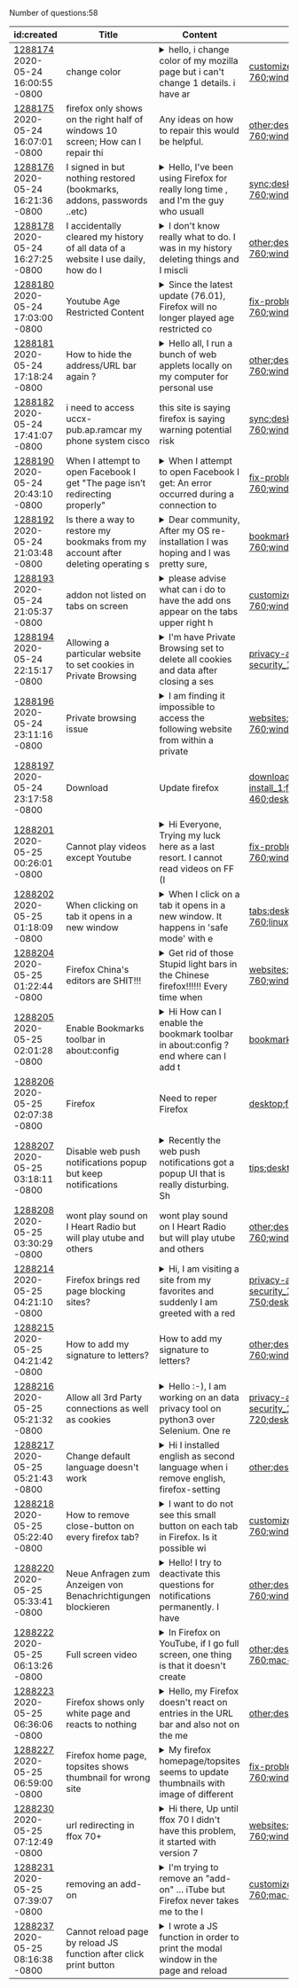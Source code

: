 Number of questions:58

| id:created | Title | Content | Tags |
| --- | --- | --- | --- |
| [1288174](https://support.mozilla.org/questions/1288174)<br>2020-05-24 16:00:55 -0800 | change color |<details><summary>hello, i change color of my mozilla page but i can't change 1 details. i have ar</summary>ound the buttons a white square and i can't change this. how i can change that to have a uniform color ? i send you 2 picture to exemple. have a good day. </details> | [customize](https://support.mozilla.org/en-US/questions/firefox?tagged=customize);[desktop](https://support.mozilla.org/en-US/questions/firefox?tagged=desktop);[firefox-760](https://support.mozilla.org/en-US/questions/firefox?tagged=firefox-760);[windows-10](https://support.mozilla.org/en-US/questions/firefox?tagged=windows-10);|
| [1288175](https://support.mozilla.org/questions/1288175)<br>2020-05-24 16:07:01 -0800 | firefox  only shows on the right half of windows 10 screen; How can I repair thi | Any ideas on how to repair this would be helpful.  | [other](https://support.mozilla.org/en-US/questions/firefox?tagged=other);[desktop](https://support.mozilla.org/en-US/questions/firefox?tagged=desktop);[firefox-760](https://support.mozilla.org/en-US/questions/firefox?tagged=firefox-760);[windows-10](https://support.mozilla.org/en-US/questions/firefox?tagged=windows-10);|
| [1288176](https://support.mozilla.org/questions/1288176)<br>2020-05-24 16:21:36 -0800 | I signed in but nothing restored (bookmarks, addons, passwords ..etc) |<details><summary>Hello, I've been using Firefox for really long time , and I'm the guy who usuall</summary>y install fresh system every couple of months today I fresh installed firefox and signed in , got the code to email , confirmed  but nothing synced , tried to close the browser and reopen it but still...</details> | [sync](https://support.mozilla.org/en-US/questions/firefox?tagged=sync);[desktop](https://support.mozilla.org/en-US/questions/firefox?tagged=desktop);[firefox-760](https://support.mozilla.org/en-US/questions/firefox?tagged=firefox-760);[windows-10](https://support.mozilla.org/en-US/questions/firefox?tagged=windows-10);|
| [1288178](https://support.mozilla.org/questions/1288178)<br>2020-05-24 16:27:25 -0800 | I accidentally cleared my history of all data of a website I use daily, how do I |<details><summary>I don't know really what to do. I was in my history deleting things and I miscli</summary>cked and hit "Forget this site" for Youtube. </details> | [other](https://support.mozilla.org/en-US/questions/firefox?tagged=other);[desktop](https://support.mozilla.org/en-US/questions/firefox?tagged=desktop);[firefox-760](https://support.mozilla.org/en-US/questions/firefox?tagged=firefox-760);[windows-10](https://support.mozilla.org/en-US/questions/firefox?tagged=windows-10);|
| [1288180](https://support.mozilla.org/questions/1288180)<br>2020-05-24 17:03:00 -0800 | Youtube Age Restricted Content |<details><summary>Since the latest update (76.01), Firefox will no longer played age restricted co</summary>ntent on Youtube. It prompts with the Age Restricted warning and asks if you wish to proceed. I click in the affirmative and it's adds a verified=1 argument to the link and attempts to proceed to the ...</details> | [fix-problems](https://support.mozilla.org/en-US/questions/firefox?tagged=fix-problems);[desktop](https://support.mozilla.org/en-US/questions/firefox?tagged=desktop);[firefox-760](https://support.mozilla.org/en-US/questions/firefox?tagged=firefox-760);[windows-7](https://support.mozilla.org/en-US/questions/firefox?tagged=windows-7);|
| [1288181](https://support.mozilla.org/questions/1288181)<br>2020-05-24 17:18:24 -0800 | How to hide the address/URL bar again ? |<details><summary>Hello all, I run a bunch of web applets locally on my computer for personal use </summary>only (http://localhost/...), and until recently I could successfully launch FF using window.open(...) with the new window NOT showing the address bar (because it takes space and looks ugly within the ...</details> | [other](https://support.mozilla.org/en-US/questions/firefox?tagged=other);[desktop](https://support.mozilla.org/en-US/questions/firefox?tagged=desktop);[firefox-760](https://support.mozilla.org/en-US/questions/firefox?tagged=firefox-760);[windows-10](https://support.mozilla.org/en-US/questions/firefox?tagged=windows-10);|
| [1288182](https://support.mozilla.org/questions/1288182)<br>2020-05-24 17:41:07 -0800 | i need to access uccx-pub.ap.ramcar my phone system cisco | this site is saying firefox is saying warning potential risk  | [sync](https://support.mozilla.org/en-US/questions/firefox?tagged=sync);[desktop](https://support.mozilla.org/en-US/questions/firefox?tagged=desktop);[firefox-760](https://support.mozilla.org/en-US/questions/firefox?tagged=firefox-760);[windows-7](https://support.mozilla.org/en-US/questions/firefox?tagged=windows-7);|
| [1288190](https://support.mozilla.org/questions/1288190)<br>2020-05-24 20:43:10 -0800 | When I attempt to open Facebook I get "The page isn’t redirecting properly" |<details><summary>When I attempt to open Facebook I get: An error occurred during a connection to </summary>www.facebook.com. This problem can sometimes be caused by disabling or refusing to accept cookies. </details> | [fix-problems](https://support.mozilla.org/en-US/questions/firefox?tagged=fix-problems);[desktop](https://support.mozilla.org/en-US/questions/firefox?tagged=desktop);[firefox-760](https://support.mozilla.org/en-US/questions/firefox?tagged=firefox-760);[windows-10](https://support.mozilla.org/en-US/questions/firefox?tagged=windows-10);|
| [1288192](https://support.mozilla.org/questions/1288192)<br>2020-05-24 21:03:48 -0800 | Is there a way to restore my bookmaks from my account after deleting operating s |<details><summary>Dear community, After my OS re-installation I was hoping and I was pretty sure, </summary>that my Firefox account is backing-up all of my bookmarks. I have done this again in the past and I had the bookmarks bar there always waiting for me intact. This time though I had to reset my Firefox...</details> | [bookmarks](https://support.mozilla.org/en-US/questions/firefox?tagged=bookmarks);[desktop](https://support.mozilla.org/en-US/questions/firefox?tagged=desktop);[firefox-760](https://support.mozilla.org/en-US/questions/firefox?tagged=firefox-760);[windows-10](https://support.mozilla.org/en-US/questions/firefox?tagged=windows-10);|
| [1288193](https://support.mozilla.org/questions/1288193)<br>2020-05-24 21:05:37 -0800 | addon not listed on tabs on screen |<details><summary>please advise what can i do to have the add ons appear on the tabs upper right h</summary>and on the monitor screen. they disappeared after the firefox refresh took place. i had video download addons such as flash video helper and video dowload helper i had to be able to click to copy a yo...</details> | [customize](https://support.mozilla.org/en-US/questions/firefox?tagged=customize);[desktop](https://support.mozilla.org/en-US/questions/firefox?tagged=desktop);[firefox-760](https://support.mozilla.org/en-US/questions/firefox?tagged=firefox-760);[windows-7](https://support.mozilla.org/en-US/questions/firefox?tagged=windows-7);|
| [1288194](https://support.mozilla.org/questions/1288194)<br>2020-05-24 22:15:17 -0800 | Allowing a particular website to set cookies in Private Browsing |<details><summary>I'm have Private Browsing set to delete all cookies and data after closing a ses</summary>sion but I would like to allow certain website to keep certain cookies and keep my session open. I haven't been able to find a way to do so, does anybody know if it's possible and how? And if it isn't...</details> | [privacy-and-security_1](https://support.mozilla.org/en-US/questions/firefox?tagged=privacy-and-security_1);[desktop](https://support.mozilla.org/en-US/questions/firefox?tagged=desktop);[mac-os](https://support.mozilla.org/en-US/questions/firefox?tagged=mac-os);|
| [1288196](https://support.mozilla.org/questions/1288196)<br>2020-05-24 23:11:16 -0800 | Private browsing issue |<details><summary>I am finding it impossible to access the following website from within a private</summary> window or with Firefox set to Never remember history... https://groceries.asda.com/ I see the cookie warning, the top banner of the page and a spinning green circle. The website operates as expected ...</details> | [websites](https://support.mozilla.org/en-US/questions/firefox?tagged=websites);[desktop](https://support.mozilla.org/en-US/questions/firefox?tagged=desktop);[firefox-760](https://support.mozilla.org/en-US/questions/firefox?tagged=firefox-760);[windows-10](https://support.mozilla.org/en-US/questions/firefox?tagged=windows-10);|
| [1288197](https://support.mozilla.org/questions/1288197)<br>2020-05-24 23:17:58 -0800 | Download | Update firefox  | [download-and-install_1](https://support.mozilla.org/en-US/questions/firefox?tagged=download-and-install_1);[firefox-460](https://support.mozilla.org/en-US/questions/firefox?tagged=firefox-460);[desktop](https://support.mozilla.org/en-US/questions/firefox?tagged=desktop);[windows-10](https://support.mozilla.org/en-US/questions/firefox?tagged=windows-10);|
| [1288201](https://support.mozilla.org/questions/1288201)<br>2020-05-25 00:26:01 -0800 | Cannot play videos except Youtube |<details><summary>Hi Everyone, Trying my luck here as a last resort. I cannot read videos on FF (I</summary> end up with the following message "This video file cannot be played.(Error Code: 102630)") except Youtube ones. I read few articles and already tried the following: make sure I have the latest versio...</details> | [fix-problems](https://support.mozilla.org/en-US/questions/firefox?tagged=fix-problems);[desktop](https://support.mozilla.org/en-US/questions/firefox?tagged=desktop);[firefox-760](https://support.mozilla.org/en-US/questions/firefox?tagged=firefox-760);[windows-10](https://support.mozilla.org/en-US/questions/firefox?tagged=windows-10);|
| [1288202](https://support.mozilla.org/questions/1288202)<br>2020-05-25 01:18:09 -0800 | When clicking on tab it opens in a new window |<details><summary>When I click on a tab it opens in a new window. It happens in 'safe mode' with e</summary>xtensions disabled. I did a refresh and it still persists.  Please assist. Dennis </details> | [tabs](https://support.mozilla.org/en-US/questions/firefox?tagged=tabs);[desktop](https://support.mozilla.org/en-US/questions/firefox?tagged=desktop);[firefox-760](https://support.mozilla.org/en-US/questions/firefox?tagged=firefox-760);[linux](https://support.mozilla.org/en-US/questions/firefox?tagged=linux);|
| [1288204](https://support.mozilla.org/questions/1288204)<br>2020-05-25 01:22:44 -0800 | Firefox China's editors are SHIT!!! |<details><summary>Get rid of those Stupid light bars in the Chinese firefox!!!!!! Every time when </summary>I browse the information, the page will show a fat woman constantly patting her belly, constantly patting her belly!! over and over!!! Can you stand it? !!!!!!!!!!!! Please note that the picture I upl...</details> | [websites](https://support.mozilla.org/en-US/questions/firefox?tagged=websites);[desktop](https://support.mozilla.org/en-US/questions/firefox?tagged=desktop);[firefox-760](https://support.mozilla.org/en-US/questions/firefox?tagged=firefox-760);[windows-10](https://support.mozilla.org/en-US/questions/firefox?tagged=windows-10);|
| [1288205](https://support.mozilla.org/questions/1288205)<br>2020-05-25 02:01:28 -0800 | Enable Bookmarks toolbar in about:config |<details><summary>Hi How can I enable the bookmark toolbar in about:config ? end where can I add t</summary>he bookmark URL ? Thanks </details> | [bookmarks](https://support.mozilla.org/en-US/questions/firefox?tagged=bookmarks);[desktop](https://support.mozilla.org/en-US/questions/firefox?tagged=desktop);[needsinfo](https://support.mozilla.org/en-US/questions/firefox?tagged=needsinfo);|
| [1288206](https://support.mozilla.org/questions/1288206)<br>2020-05-25 02:07:38 -0800 | Firefox | Need to reper Firefox  | [desktop](https://support.mozilla.org/en-US/questions/firefox?tagged=desktop);[fix-problems](https://support.mozilla.org/en-US/questions/firefox?tagged=fix-problems);|
| [1288207](https://support.mozilla.org/questions/1288207)<br>2020-05-25 03:18:11 -0800 | Disable web push notifications popup but keep notifications |<details><summary>Recently the web push notifications got a popup UI that is really disturbing. Sh</summary>ow up on all desktops etc., it interrupts me in what I’m doing. I really very strongly dislike this change. I would like to revert to how it was before (pre-76.0 ? Not sure exactly which version): - n...</details> | [tips](https://support.mozilla.org/en-US/questions/firefox?tagged=tips);[desktop](https://support.mozilla.org/en-US/questions/firefox?tagged=desktop);[firefox-760](https://support.mozilla.org/en-US/questions/firefox?tagged=firefox-760);[linux](https://support.mozilla.org/en-US/questions/firefox?tagged=linux);|
| [1288208](https://support.mozilla.org/questions/1288208)<br>2020-05-25 03:30:29 -0800 | wont play sound on I Heart Radio but will play utube and others | wont play sound on I Heart Radio but will play utube and others  | [other](https://support.mozilla.org/en-US/questions/firefox?tagged=other);[desktop](https://support.mozilla.org/en-US/questions/firefox?tagged=desktop);[firefox-760](https://support.mozilla.org/en-US/questions/firefox?tagged=firefox-760);[windows-10](https://support.mozilla.org/en-US/questions/firefox?tagged=windows-10);|
| [1288214](https://support.mozilla.org/questions/1288214)<br>2020-05-25 04:21:10 -0800 | Firefox brings red page blocking sites? |<details><summary>Hi, I am visiting a site from my favorites and suddenly I am greeted with a red </summary>page urging me that this site has dangerous content and I should leave it? Why is that? There is an option to ignore the risk but I want this red screen disabled and not to see it again. How can I dis...</details> | [privacy-and-security_1](https://support.mozilla.org/en-US/questions/firefox?tagged=privacy-and-security_1);[firefox-750](https://support.mozilla.org/en-US/questions/firefox?tagged=firefox-750);[desktop](https://support.mozilla.org/en-US/questions/firefox?tagged=desktop);[windows-10](https://support.mozilla.org/en-US/questions/firefox?tagged=windows-10);|
| [1288215](https://support.mozilla.org/questions/1288215)<br>2020-05-25 04:21:42 -0800 | How to add my signature to letters? | How to add my signature to letters?  | [other](https://support.mozilla.org/en-US/questions/firefox?tagged=other);[desktop](https://support.mozilla.org/en-US/questions/firefox?tagged=desktop);[firefox-760](https://support.mozilla.org/en-US/questions/firefox?tagged=firefox-760);[windows-7](https://support.mozilla.org/en-US/questions/firefox?tagged=windows-7);|
| [1288216](https://support.mozilla.org/questions/1288216)<br>2020-05-25 05:21:32 -0800 | Allow all 3rd Party connections as well as cookies |<details><summary>Hello :-), I am working on an data privacy tool on python3 over Selenium. One re</summary>quirement is to track all outgoings connections/cookies over Firefox. Please see the first attachment for my Firefox configuration. When I have a look at the network tab in Firefox there are still som...</details> | [privacy-and-security_1](https://support.mozilla.org/en-US/questions/firefox?tagged=privacy-and-security_1);[firefox-720](https://support.mozilla.org/en-US/questions/firefox?tagged=firefox-720);[desktop](https://support.mozilla.org/en-US/questions/firefox?tagged=desktop);[windows-10](https://support.mozilla.org/en-US/questions/firefox?tagged=windows-10);|
| [1288217](https://support.mozilla.org/questions/1288217)<br>2020-05-25 05:21:43 -0800 | Change default language doesn't work |<details><summary>Hi I installed english as second language when i remove english, firefox-setting</summary>s still appears in english, but i only have german to choose from, how can i change the language to german ? only German Thanks </details> | [other](https://support.mozilla.org/en-US/questions/firefox?tagged=other);[desktop](https://support.mozilla.org/en-US/questions/firefox?tagged=desktop);|
| [1288218](https://support.mozilla.org/questions/1288218)<br>2020-05-25 05:22:40 -0800 | How to remove close-button on every firefox tab? |<details><summary>I want to do not see this small button on each tab in Firefox. Is it possible wi</summary>thout addons? I remember that in the past there was an option in about:config for that purpose but I failed to find it now and do not remember how it is called. I don't need this close-button because ...</details> | [customize](https://support.mozilla.org/en-US/questions/firefox?tagged=customize);[desktop](https://support.mozilla.org/en-US/questions/firefox?tagged=desktop);[firefox-760](https://support.mozilla.org/en-US/questions/firefox?tagged=firefox-760);[windows-81](https://support.mozilla.org/en-US/questions/firefox?tagged=windows-81);|
| [1288220](https://support.mozilla.org/questions/1288220)<br>2020-05-25 05:33:41 -0800 | Neue Anfragen zum Anzeigen von Benachrichtigungen blockieren |<details><summary>Hello! I try to deactivate this questions for notifications permanently. I have </summary>checked the appropriate checkbox in Firefox and saved it. But Firefox keeps asking me every some days. Typical at www.wetteronline.de Any hints to get REALLY rid of the question? best regards, Stefan ...</details> | [other](https://support.mozilla.org/en-US/questions/firefox?tagged=other);[desktop](https://support.mozilla.org/en-US/questions/firefox?tagged=desktop);[firefox-760](https://support.mozilla.org/en-US/questions/firefox?tagged=firefox-760);[windows-10](https://support.mozilla.org/en-US/questions/firefox?tagged=windows-10);|
| [1288222](https://support.mozilla.org/questions/1288222)<br>2020-05-25 06:13:26 -0800 | Full screen video |<details><summary>In Firefox on YouTube, if I go full screen, one thing is that it doesn't create </summary>a new desktop like real Firefox full screen does, it just goes full screen on that desktop. The other thing is that when I am on dual monitors, and that full screen Firefox video is in focus, the menu...</details> | [other](https://support.mozilla.org/en-US/questions/firefox?tagged=other);[desktop](https://support.mozilla.org/en-US/questions/firefox?tagged=desktop);[firefox-760](https://support.mozilla.org/en-US/questions/firefox?tagged=firefox-760);[mac-os](https://support.mozilla.org/en-US/questions/firefox?tagged=mac-os);|
| [1288223](https://support.mozilla.org/questions/1288223)<br>2020-05-25 06:36:06 -0800 | Firefox shows only white page and reacts to nothing |<details><summary>Hello, my Firefox doesn't react on entries in the URL bar and also not on the me</summary>nu items in the sandwich menu. I have already reinstalled it + deleted folder + deleted profile. But even after reinstalling it I have the same problem. Are there registry entries that could cause thi...</details> | [other](https://support.mozilla.org/en-US/questions/firefox?tagged=other);[desktop](https://support.mozilla.org/en-US/questions/firefox?tagged=desktop);|
| [1288227](https://support.mozilla.org/questions/1288227)<br>2020-05-25 06:59:00 -0800 | Firefox home page, topsites shows thumbnail for wrong site |<details><summary>My firefox homepage/topsites seems to update thumbnails with image of different </summary>top site at times. How can I refresh or tell it to regenerate? I've attached a screenshot showing how the wrong thumbnail is now being used for nytimes and cnn.  I've searched for help and come across...</details> | [fix-problems](https://support.mozilla.org/en-US/questions/firefox?tagged=fix-problems);[desktop](https://support.mozilla.org/en-US/questions/firefox?tagged=desktop);[firefox-760](https://support.mozilla.org/en-US/questions/firefox?tagged=firefox-760);[windows-10](https://support.mozilla.org/en-US/questions/firefox?tagged=windows-10);|
| [1288230](https://support.mozilla.org/questions/1288230)<br>2020-05-25 07:12:49 -0800 | url redirecting in ffox 70+ |<details><summary>Hi there, Up until ffox 70 I didn't have this problem, it started with version 7</summary>6 & up... Here's what happens: 1)I get an email from PC Optimum (grocery store I am a customer of) -  - noreply@email.pcoptimum.ca  2) clicking on: https://click.email.pcoptimum.ca/?qs=2d2b4e47c1fbdec...</details> | [websites](https://support.mozilla.org/en-US/questions/firefox?tagged=websites);[desktop](https://support.mozilla.org/en-US/questions/firefox?tagged=desktop);[firefox-760](https://support.mozilla.org/en-US/questions/firefox?tagged=firefox-760);[windows-10](https://support.mozilla.org/en-US/questions/firefox?tagged=windows-10);|
| [1288231](https://support.mozilla.org/questions/1288231)<br>2020-05-25 07:39:07 -0800 | removing an add-on |<details><summary>I'm trying to remove an "add-on" ...  iTube  but Firefox never takes me to the l</summary>ist of add-ons When I click on Add-Ons ... it doesn't take me  anyway I'm using the latest Firefox 76.0.1 </details> | [customize](https://support.mozilla.org/en-US/questions/firefox?tagged=customize);[desktop](https://support.mozilla.org/en-US/questions/firefox?tagged=desktop);[firefox-760](https://support.mozilla.org/en-US/questions/firefox?tagged=firefox-760);[mac-os](https://support.mozilla.org/en-US/questions/firefox?tagged=mac-os);|
| [1288237](https://support.mozilla.org/questions/1288237)<br>2020-05-25 08:16:38 -0800 | Cannot reload page by reload JS function after click print button |<details><summary>I wrote a JS function in order to print the modal window in the page and reload </summary>page link after print done. But I faced problem that after I click print button, the reload function didn't working. Below are the JS source code <script language="javascript" type="text/javascript"> ...</details> | [websites](https://support.mozilla.org/en-US/questions/firefox?tagged=websites);[desktop](https://support.mozilla.org/en-US/questions/firefox?tagged=desktop);|
| [1288239](https://support.mozilla.org/questions/1288239)<br>2020-05-25 08:23:56 -0800 | Firefox 52.8.1 takes up a lot of RAM and CPU usage with Win 7 |<details><summary>I have an old Win 7 laptop with very limited specs. I decided to use this versio</summary>n of FF (52.8.1) because I've used it before with no problems on an even older laptop with Win XP. However, the experience is not pleasant to say the least. I'm attaching here some screenshots so we c...</details> | [firefox-520](https://support.mozilla.org/en-US/questions/firefox?tagged=firefox-520);[desktop](https://support.mozilla.org/en-US/questions/firefox?tagged=desktop);[fix-problems](https://support.mozilla.org/en-US/questions/firefox?tagged=fix-problems);[windows-7](https://support.mozilla.org/en-US/questions/firefox?tagged=windows-7);|
| [1288241](https://support.mozilla.org/questions/1288241)<br>2020-05-25 08:38:09 -0800 | Uncomplete upload to Google Photos when using Firefox 76.0 |<details><summary>When uploading photos to Google Photos (using the Google Photo function "Upload"</summary>) only about 50% of my photos get uploaded successfully. I've nailed down the problem to using Firefox (76.0.1 (64-Bit) under Win 10) for uploading. When using MS Edge everything works fine. Any clue?...</details> | [websites](https://support.mozilla.org/en-US/questions/firefox?tagged=websites);[desktop](https://support.mozilla.org/en-US/questions/firefox?tagged=desktop);[firefox-760](https://support.mozilla.org/en-US/questions/firefox?tagged=firefox-760);[windows-10](https://support.mozilla.org/en-US/questions/firefox?tagged=windows-10);|
| [1288242](https://support.mozilla.org/questions/1288242)<br>2020-05-25 08:38:57 -0800 | Browser is not working properly in Kali Linux. |<details><summary>When I want to open www.kali.org, it is showing "Unable to connect" and "Firefox</summary> can't establish a connection to server at www.kali.org". </details> | [privacy-and-security_1](https://support.mozilla.org/en-US/questions/firefox?tagged=privacy-and-security_1);[desktop](https://support.mozilla.org/en-US/questions/firefox?tagged=desktop);[needsinfo](https://support.mozilla.org/en-US/questions/firefox?tagged=needsinfo);|
| [1288243](https://support.mozilla.org/questions/1288243)<br>2020-05-25 08:42:48 -0800 | upload file (firefox not responding) |<details><summary>upload file (firefox not responding) I can't upload files,not even in de secure </summary>mode </details> | [other](https://support.mozilla.org/en-US/questions/firefox?tagged=other);[desktop](https://support.mozilla.org/en-US/questions/firefox?tagged=desktop);[firefox-760](https://support.mozilla.org/en-US/questions/firefox?tagged=firefox-760);[windows-10](https://support.mozilla.org/en-US/questions/firefox?tagged=windows-10);|
| [1288244](https://support.mozilla.org/questions/1288244)<br>2020-05-25 08:45:40 -0800 | How can I optimize my pages for reader view? |<details><summary>I have a website, a typical three column design, with NAV, MAIN and ASIDE elemen</summary>ts. A reader view option appears in Firefox, but ironically, only the ads in my ASIDE element show up when I click it. The MAIN content uses SUMMARY/DETAILS to group things. Personally, I would think ...</details> | [websites](https://support.mozilla.org/en-US/questions/firefox?tagged=websites);[desktop](https://support.mozilla.org/en-US/questions/firefox?tagged=desktop);[firefox-760](https://support.mozilla.org/en-US/questions/firefox?tagged=firefox-760);[windows-10](https://support.mozilla.org/en-US/questions/firefox?tagged=windows-10);|
| [1288247](https://support.mozilla.org/questions/1288247)<br>2020-05-25 09:40:36 -0800 | How do I update/correct auto fill information? | Some auto fill information is old or incorrect. How do I correct or delete it?  | [other](https://support.mozilla.org/en-US/questions/firefox?tagged=other);[desktop](https://support.mozilla.org/en-US/questions/firefox?tagged=desktop);[firefox-760](https://support.mozilla.org/en-US/questions/firefox?tagged=firefox-760);[windows-10](https://support.mozilla.org/en-US/questions/firefox?tagged=windows-10);|
| [1288248](https://support.mozilla.org/questions/1288248)<br>2020-05-25 09:44:03 -0800 | css mod to Mac bookmarks-toolbar |<details><summary>I had some css code that made the tiny bookmark/toolbar font bigger on a Mac....</summary>. it worked but I lost it.. what is it???    it was something like item-bookmark-toolbar "font 18,important"  something like that.... </details> | [customize](https://support.mozilla.org/en-US/questions/firefox?tagged=customize);[desktop](https://support.mozilla.org/en-US/questions/firefox?tagged=desktop);[firefox-760](https://support.mozilla.org/en-US/questions/firefox?tagged=firefox-760);[mac-os](https://support.mozilla.org/en-US/questions/firefox?tagged=mac-os);|
| [1288249](https://support.mozilla.org/questions/1288249)<br>2020-05-25 09:46:15 -0800 | Log in boxes and native language coming up in Czech |<details><summary>Many login boxes and adds often appear in Czech (I think). All of the language s</summary>elections I can find are set to English. I cannot read Czech. Or Romanian or russian or chinese or most other languages. </details> | [customize](https://support.mozilla.org/en-US/questions/firefox?tagged=customize);[desktop](https://support.mozilla.org/en-US/questions/firefox?tagged=desktop);[firefox-760](https://support.mozilla.org/en-US/questions/firefox?tagged=firefox-760);[windows-10](https://support.mozilla.org/en-US/questions/firefox?tagged=windows-10);|
| [1288250](https://support.mozilla.org/questions/1288250)<br>2020-05-25 09:48:51 -0800 | "Default search engine" controls are flakey, using Yahoo search which I do not w |<details><summary>Several days ago, all my searches went from Google to Yahoo. (Yahoo does not app</summary>ear in the search setting section in Options) Yesterday, I got it reset to duckduckgo, everything seemed fine.  Today it defaults to Yahoo, for who knows what reason... HELP! </details> | [customize](https://support.mozilla.org/en-US/questions/firefox?tagged=customize);[desktop](https://support.mozilla.org/en-US/questions/firefox?tagged=desktop);[firefox-760](https://support.mozilla.org/en-US/questions/firefox?tagged=firefox-760);[windows-10](https://support.mozilla.org/en-US/questions/firefox?tagged=windows-10);|
| [1288253](https://support.mozilla.org/questions/1288253)<br>2020-05-25 10:17:15 -0800 | Firefor crashing constantly |<details><summary>bp-3f286e88-0e6b-4255-9211-e8b270200525 bp-f272d669-f957-4d60-9461-d4b630200525 </summary></details> | [fix-problems](https://support.mozilla.org/en-US/questions/firefox?tagged=fix-problems);[desktop](https://support.mozilla.org/en-US/questions/firefox?tagged=desktop);[firefox-760](https://support.mozilla.org/en-US/questions/firefox?tagged=firefox-760);[windows-7](https://support.mozilla.org/en-US/questions/firefox?tagged=windows-7);|
| [1288257](https://support.mozilla.org/questions/1288257)<br>2020-05-25 10:34:26 -0800 | facebook live stream screen share doesnt show my face (front camera) |<details><summary>Hi When i do a livestream via facebook using firefox and then n do the screen sh</summary>are . my viewers can only seen my screen they cant seem me anymore (from my front camera? any ideas? </details> | [customize](https://support.mozilla.org/en-US/questions/firefox?tagged=customize);[desktop](https://support.mozilla.org/en-US/questions/firefox?tagged=desktop);[firefox-760](https://support.mozilla.org/en-US/questions/firefox?tagged=firefox-760);[windows-10](https://support.mozilla.org/en-US/questions/firefox?tagged=windows-10);|
| [1288259](https://support.mozilla.org/questions/1288259)<br>2020-05-25 11:10:59 -0800 | "CTRL F5" closes Firefox without warning and Restart does not load previous sess |<details><summary>For last 1-2 weeks, "CTRL F5" closes Firefox without warning and Restart does no</summary>t load previous session.  Am using current v. 76.0.1, 64-bit Hoping for help ! Thanks, Jeff </details> | [other](https://support.mozilla.org/en-US/questions/firefox?tagged=other);[firefox-7601](https://support.mozilla.org/en-US/questions/firefox?tagged=firefox-7601);[desktop](https://support.mozilla.org/en-US/questions/firefox?tagged=desktop);[firefox-760](https://support.mozilla.org/en-US/questions/firefox?tagged=firefox-760);[windows-10](https://support.mozilla.org/en-US/questions/firefox?tagged=windows-10);|
| [1288261](https://support.mozilla.org/questions/1288261)<br>2020-05-25 11:16:52 -0800 | Secure Connection Failed | Secure Connection Failed why  not page of ixxx.com site  | [privacy-and-security_1](https://support.mozilla.org/en-US/questions/firefox?tagged=privacy-and-security_1);[desktop](https://support.mozilla.org/en-US/questions/firefox?tagged=desktop);[firefox-760](https://support.mozilla.org/en-US/questions/firefox?tagged=firefox-760);[windows-7](https://support.mozilla.org/en-US/questions/firefox?tagged=windows-7);|
| [1288262](https://support.mozilla.org/questions/1288262)<br>2020-05-25 11:25:15 -0800 | Advanced Color Options/Windows 10 |<details><summary>At first I thought this was an issue with Windows 10, but then I realized it rea</summary>lly wasn't. I am using the Dark Mode in Windows 10. When I right click on the desktop the dialog box renders  in darker colors. Also, most all the programs I use take on the same colors, though I beli...</details> | [other](https://support.mozilla.org/en-US/questions/firefox?tagged=other);[desktop](https://support.mozilla.org/en-US/questions/firefox?tagged=desktop);[firefox-760](https://support.mozilla.org/en-US/questions/firefox?tagged=firefox-760);[windows-10](https://support.mozilla.org/en-US/questions/firefox?tagged=windows-10);|
| [1288265](https://support.mozilla.org/questions/1288265)<br>2020-05-25 11:45:08 -0800 | Only close one Fullscreen Video on 2 Monitors |<details><summary>Hey guys, i have 2 Firefox open with each a fullscreen twitch stream on 2 monito</summary>rs. If i hit escape it always closes both Fullscreens on both monitors. Is there a way where i can only close one fullscreen video cause i want the other one still in fullscreen? Thanks for your help ...</details> | [customize](https://support.mozilla.org/en-US/questions/firefox?tagged=customize);[desktop](https://support.mozilla.org/en-US/questions/firefox?tagged=desktop);[firefox-760](https://support.mozilla.org/en-US/questions/firefox?tagged=firefox-760);[windows-10](https://support.mozilla.org/en-US/questions/firefox?tagged=windows-10);|
| [1288266](https://support.mozilla.org/questions/1288266)<br>2020-05-25 11:47:50 -0800 | How to change favicons |<details><summary>I want to change some of my bookmark favicons. I went online and found a few rec</summary>ommendations for extensions that purport to do that, but when I tried to access them, I got "This page does not exist", which I assume to mean that those extensions are obsolete. When I tried to find ...</details> | [bookmarks](https://support.mozilla.org/en-US/questions/firefox?tagged=bookmarks);[desktop](https://support.mozilla.org/en-US/questions/firefox?tagged=desktop);[firefox-760](https://support.mozilla.org/en-US/questions/firefox?tagged=firefox-760);[windows-10](https://support.mozilla.org/en-US/questions/firefox?tagged=windows-10);|
| [1288267](https://support.mozilla.org/questions/1288267)<br>2020-05-25 11:49:08 -0800 | Unable to play YouTube videos |<details><summary>YouTube videos (both embeded and on website) seem to load (I can see thumbnails </summary>when I hover cursor over timeline) but will throw "An error occurred. Please try again later." when I click play.  Youtube debug info: "errorCode": "fmt.decode", "errorMessage": "An error occurred. Pl...</details> | [firefox-680](https://support.mozilla.org/en-US/questions/firefox?tagged=firefox-680);[websites](https://support.mozilla.org/en-US/questions/firefox?tagged=websites);[desktop](https://support.mozilla.org/en-US/questions/firefox?tagged=desktop);[windows-10](https://support.mozilla.org/en-US/questions/firefox?tagged=windows-10);|
| [1288271](https://support.mozilla.org/questions/1288271)<br>2020-05-25 12:06:54 -0800 | Gmail Extension Notification Time |<details><summary>How do you adjust the notification time of Gmail Checker of incoming new gmail? </summary></details> | [customize](https://support.mozilla.org/en-US/questions/firefox?tagged=customize);[desktop](https://support.mozilla.org/en-US/questions/firefox?tagged=desktop);[firefox-760](https://support.mozilla.org/en-US/questions/firefox?tagged=firefox-760);[windows-10](https://support.mozilla.org/en-US/questions/firefox?tagged=windows-10);|
| [1288273](https://support.mozilla.org/questions/1288273)<br>2020-05-25 12:28:24 -0800 | [Account] Unable to remove duplicate phone |<details><summary>This is about my Firefox Account in general, not specific to a product. I just l</summary>ooked into the devices logged into my Firefox Account and noticed that my phone is in there twice. I think this happened because I used Firefox Nightly and Firefox Preview Nightly. When I tried to dis...</details> | [other](https://support.mozilla.org/en-US/questions/firefox?tagged=other);[desktop](https://support.mozilla.org/en-US/questions/firefox?tagged=desktop);|
| [1288276](https://support.mozilla.org/questions/1288276)<br>2020-05-25 13:22:51 -0800 | uBlock origin (possibly other addons) installs but does not work - Firefox 68.8. |<details><summary>I'm running a brand new install of Debian.  Initially the install comes with Fir</summary>efox version 68.7.0 ESR.  After setting up my Firefox preferences, I tried installing uBlock origin.  The install seemed to go fine, but I noticed that the uBlock button does not appear to the right o...</details> | [firefox-680](https://support.mozilla.org/en-US/questions/firefox?tagged=firefox-680);[customize](https://support.mozilla.org/en-US/questions/firefox?tagged=customize);[desktop](https://support.mozilla.org/en-US/questions/firefox?tagged=desktop);[linux](https://support.mozilla.org/en-US/questions/firefox?tagged=linux);|
| [1288277](https://support.mozilla.org/questions/1288277)<br>2020-05-25 13:35:48 -0800 | Firefox 76.0 javascript window.open() parameters ignored, tool bar, etc. missing |<details><summary>Until several weeks ago, new windows created through Javascript with window.open</summary>() worked. We could pass the new size, and other features, e.g. menubar, toolbar, etc. and they would show up. As of v.76.0 this is no longer true. The parameters are ignored. If we use no parameters,...</details> | [desktop](https://support.mozilla.org/en-US/questions/firefox?tagged=desktop);[fix-problems](https://support.mozilla.org/en-US/questions/firefox?tagged=fix-problems);|
| [1288278](https://support.mozilla.org/questions/1288278)<br>2020-05-25 13:43:06 -0800 | Connection Setting Disable |<details><summary>Hi,  I need a Quick Help My Connect Setting option Fully Disable i am not able t</summary>o Change any option from use system proxy setting to Manual Proxy setting or other option. Please Help how can i enable this option. thanks in Advanced. </details> | [fix-problems](https://support.mozilla.org/en-US/questions/firefox?tagged=fix-problems);[desktop](https://support.mozilla.org/en-US/questions/firefox?tagged=desktop);[firefox-760](https://support.mozilla.org/en-US/questions/firefox?tagged=firefox-760);[windows-10](https://support.mozilla.org/en-US/questions/firefox?tagged=windows-10);|
| [1288280](https://support.mozilla.org/questions/1288280)<br>2020-05-25 13:50:50 -0800 | Yahoo mail sign-in issue |<details><summary>Out of the blue Yahoo mail (via Firefox) keeps forcing me to sign in over and ov</summary>er at intermittent intervals. From what I can tell the problem does not occur on IE. I tried refreshing Firefox, emptying history and cache, making sure cookies aren't being deleted, etc. Nothing work...</details> | [other](https://support.mozilla.org/en-US/questions/firefox?tagged=other);[desktop](https://support.mozilla.org/en-US/questions/firefox?tagged=desktop);[firefox-760](https://support.mozilla.org/en-US/questions/firefox?tagged=firefox-760);[windows-81](https://support.mozilla.org/en-US/questions/firefox?tagged=windows-81);|
| [1288285](https://support.mozilla.org/questions/1288285)<br>2020-05-25 14:31:00 -0800 | can't see autohidden taskbar |<details><summary>Recently installed Window 7 on a new drive. and downloaded Firefox. When I open </summary>Firefox I am no longer able to retrieve the auto-hidden taskbar. I am NOT in full screen mode on Firefox. When I move the pointer to the bottom of the screen it does nothing. Firefox is the only progr...</details> | [other](https://support.mozilla.org/en-US/questions/firefox?tagged=other);[desktop](https://support.mozilla.org/en-US/questions/firefox?tagged=desktop);[firefox-760](https://support.mozilla.org/en-US/questions/firefox?tagged=firefox-760);[windows-7](https://support.mozilla.org/en-US/questions/firefox?tagged=windows-7);|
| [1288287](https://support.mozilla.org/questions/1288287)<br>2020-05-25 14:37:58 -0800 | Serwer używa przypinania kluczy (HPKP) jednak nie udało się utworzyć pasującego  |<details><summary>Nie udało się nawiązać bezpiecznego połączenia Podczas łączenia z serwerem „www.</summary>google.com” wystąpił błąd. Serwer używa przypinania kluczy (HPKP) jednak nie udało się utworzyć pasującego zaufanego łańcucha certyfikatów. Naruszenia przypinania certyfikatów nie mogą zostać nadpisan...</details> | [websites](https://support.mozilla.org/en-US/questions/firefox?tagged=websites);[desktop](https://support.mozilla.org/en-US/questions/firefox?tagged=desktop);|
| [1288288](https://support.mozilla.org/questions/1288288)<br>2020-05-25 14:59:44 -0800 | colors....i cant get the actual colors and pages for the newyorktimes.com....... | why cant i get the color scheme i want to use?  | [cookies](https://support.mozilla.org/en-US/questions/firefox?tagged=cookies);[desktop](https://support.mozilla.org/en-US/questions/firefox?tagged=desktop);[firefox-760](https://support.mozilla.org/en-US/questions/firefox?tagged=firefox-760);[mac-os](https://support.mozilla.org/en-US/questions/firefox?tagged=mac-os);|
